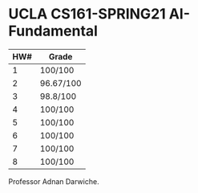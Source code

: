 # UCLA CS161-SPRING21 AI-Fundamental
| HW#  | Grade   |
| ---- | ------- |
| 1    | 100/100 |
| 2    |   96.67/100      |
| 3    |     98.8/100    |
| 4    |   100/100      |
| 5    |      100/100   |
| 6    |    100/100     |
| 7    |    100/100     |
| 8    |     100/100    |

Professor Adnan Darwiche.
